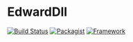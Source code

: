 # EdwardDll
[![Build Status](https://travis-ci.org/Edward125/EdwardDll.png)](https://travisci.org/Edward125/EdwardDll)
[![Packagist](https://img.shields.io/badge/Packagist-1.0.1.9-brightgreen.svg)]()
[![Framework](https://img.shields.io/badge/Framework-DotNet4-brightgreen.svg)]()
